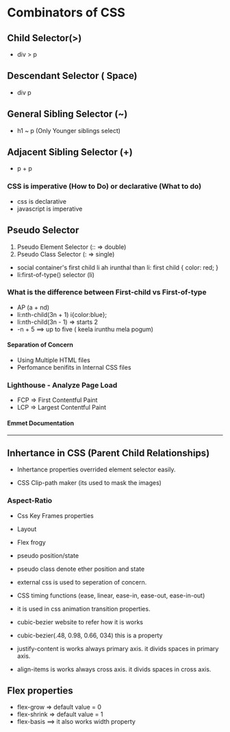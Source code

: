 # Combinators of CSS
## Child Selector(>)
- div > p
## Descendant Selector ( Space)
- div p
## General Sibling Selector (~)
- h1 ~ p (Only Younger siblings select)
## Adjacent Sibling Selector (+)
- p + p

### CSS is imperative (How to Do) or declarative (What to do)
- css is declarative
- javascript is imperative 

## Pseudo Selector
1. Pseudo Element Selector (:: => double)
2. Pseudo Class Selector (: => single)

- social container's first child li ah irunthal than li: first child {
    color: red;
}
- li:first-of-type() selector (li)
### What is the difference between First-child vs First-of-type

- AP (a + nd)
- li:nth-child(3n + 1) i{color:blue};
- li:nth-child(3n - 1) => starts 2
- -n + 5 ==> up to five ( keela irunthu mela pogum)

#### Separation of Concern
- Using Multiple HTML files
- Perfomance benifits in Internal CSS files

### Lighthouse  - Analyze Page Load
- FCP => First Contentful Paint
- LCP => Largest Contentful Paint

#### Emmet Documentation

---
## Inhertance in CSS (Parent Child Relationships)
- Inhertance properties overrided element selector easily.

- CSS Clip-path maker (its used to mask the images)

### Aspect-Ratio

- Css Key Frames properties
- Layout 

- Flex frogy
- pseudo position/state 
- pseudo class denote ether position and state
-  external css is used to seperation of concern.

- CSS timing functions (ease, linear, ease-in, ease-out, ease-in-out)
- it is used in css animation transition properties.
- cubic-bezier website to refer how it is works
- cubic-bezier(.48, 0.98, 0.66, 034) this is a property

- justify-content is works always primary axis. it divids spaces in primary axis.
- align-items is works always cross axis. it divids spaces in cross axis.

## Flex properties
- flex-grow  => default value = 0
- flex-shrink  => default value = 1
- flex-basis ==> it also works width property